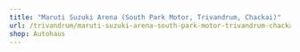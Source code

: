 ```yaml
---
title: "Maruti Suzuki Arena (South Park Motor, Trivandrum, Chackai)"
url: /trivandrum/maruti-suzuki-arena-south-park-motor-trivandrum-chackai/
shop: Autohaus
---
```

